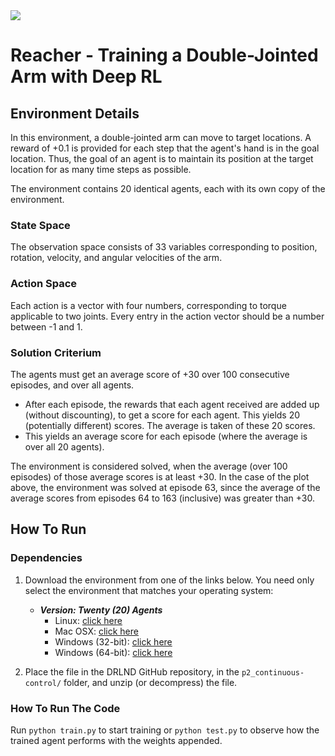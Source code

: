 <img align="center" src="https://s3.amazonaws.com/video.udacity-data.com/topher/2018/June/5b1ea778_reacher/reacher.gif">

# Reacher - Training a Double-Jointed Arm with Deep RL

## Environment Details
In this environment, a double-jointed arm can move to target locations. 
A reward of +0.1 is provided for each step that the agent's hand is in the goal location. 
Thus, the goal of an agent is to maintain its position at the target location for as many
time steps as possible.

The environment contains 20 identical agents, each with its own copy of the environment.

### State Space
The observation space consists of 33 variables corresponding to position, rotation, velocity,
and angular velocities of the arm. 

### Action Space
Each action is a vector with four numbers, corresponding 
to torque applicable to two joints. Every entry in the action vector should be a number between -1 and 1.

### Solution Criterium
The agents must get an average score of +30 over 100 consecutive episodes, and over all agents.

- After each episode, the rewards that each agent received are added up (without discounting),
 to get a score for each agent. 
 This yields 20 (potentially different) scores. The average is taken of these 20 scores.
 - This yields an average score for each episode (where the average is over all 20 agents).

The environment is considered solved, when the average (over 100 episodes) of 
those average scores is at least +30. In the case of the plot above, 
the environment was solved at episode 63, since the average of the average scores 
from episodes 64 to 163 (inclusive) was greater than +30.

## How To Run
### Dependencies

1. Download the environment from one of the links below. You need only select
   the environment that matches your operating system:

    - **_Version: Twenty (20) Agents_**
        - Linux: [click
          here](https://s3-us-west-1.amazonaws.com/udacity-drlnd/P2/Reacher/Reacher_Linux.zip)
        - Mac OSX: [click
          here](https://s3-us-west-1.amazonaws.com/udacity-drlnd/P2/Reacher/Reacher.app.zip)
        - Windows (32-bit): [click
          here](https://s3-us-west-1.amazonaws.com/udacity-drlnd/P2/Reacher/Reacher_Windows_x86.zip)
        - Windows (64-bit): [click
          here](https://s3-us-west-1.amazonaws.com/udacity-drlnd/P2/Reacher/Reacher_Windows_x86_64.zip)
    
2. Place the file in the DRLND GitHub repository, in the
   `p2_continuous-control/` folder, and unzip (or decompress) the file.


### How To Run The Code
Run `python train.py` to start training or `python test.py` to observe how the trained agent performs with 
the weights appended.

